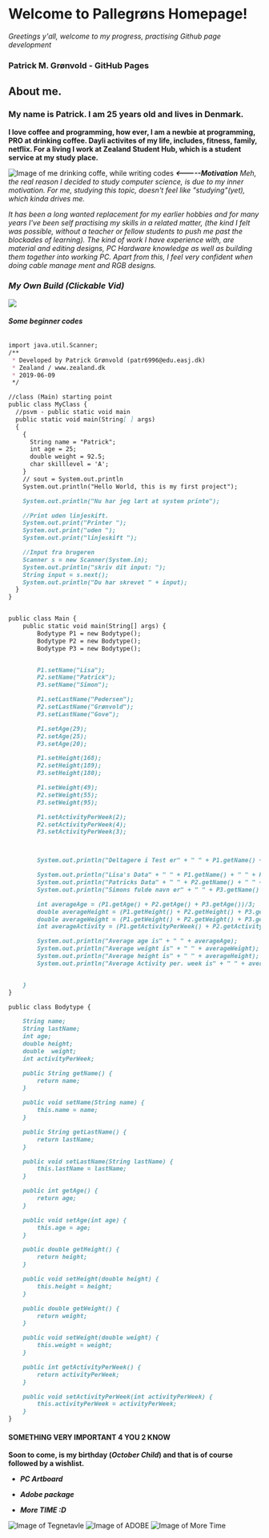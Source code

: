 # Welcome to Pallegrøns Homepage!

_Greetings y'all, welcome to my progress, practising Github page development_

### Patrick M. Grønvold - GitHub Pages
## About me.

### My name is Patrick. I am 25 years old and lives in Denmark.
**I love coffee and programming, how ever, I am a newbie at programming, PRO at drinking coffee. Dayli activites of my life, includes, fitness, family, netflix. For a living I work at Zealand Student Hub, which is a student service at my study place.**

![Image of me drinking coffe, while writing codes](https://media1.giphy.com/media/7srpeY4TZMrO8/200w.webp?cid=790b761135707c2f51b45c96061aa15e14621992e7bcf7a9&rid=200w.webp)
_**<-----Motivation** Meh, the real reason I decided to study computer science, is due to my inner motivation. 
For me, studying this topic, doesn't feel like "studying"(yet), which kinda drives me._

_It has been a long wanted replacement for my earlier hobbies and for many years I've been self practising my skills in a related matter, (the kind I felt was possible, without a teacher or fellow students to push me past the blockades of learning).
The kind of work I have experience with, are material and editing designs, PC Hardware knowledge as well as building them together into working PC. Apart from this, I feel very confident when doing cable manage ment and RGB designs._

### _My Own Build (Clickable Vid)_
[![](http://img.youtube.com/vi/Pk2hVpZywks/0.jpg)](http://www.youtube.com/watch?v=Pk2hVpZywks "Setup")

#### _Some beginner codes_

```markdown

import java.util.Scanner;
/**
 * Developed by Patrick Grønvold (patr6996@edu.easj.dk)
 * Zealand / www.zealand.dk
 * 2019-06-09
 */

//class (Main) starting point
public class MyClass {
  //psvm - public static void main
  public static void main(String[ ] args)
  {
    {
      String name = "Patrick";
      int age = 25;
      double weight = 92.5;
      char skilllevel = 'A';
    }
    // sout = System.out.println
    System.out.println("Hello World, this is my first project");

    System.out.println("Nu har jeg lært at system printe");

    //Print uden linjeskift.
    System.out.print("Printer ");
    System.out.print("uden ");
    System.out.print("linjeskift ");

    //Input fra brugeren
    Scanner s = new Scanner(System.in);
    System.out.println("skriv dit input: ");
    String input = s.next();
    System.out.println("Du har skrevet " + input);
  }
}

```

```markdown

public class Main {
    public static void main(String[] args) {
        Bodytype P1 = new Bodytype();
        Bodytype P2 = new Bodytype();
        Bodytype P3 = new Bodytype();


        P1.setName("Lisa");
        P2.setName("Patrick");
        P3.setName("Simon");

        P1.setLastName("Pedersen");
        P2.setLastName("Grønvold");
        P3.setLastName("Gove");

        P1.setAge(29);
        P2.setAge(25);
        P3.setAge(20);

        P1.setHeight(168);
        P2.setHeight(189);
        P3.setHeight(180);

        P1.setWeight(49);
        P2.setWeight(55);
        P3.setWeight(95);

        P1.setActivityPerWeek(2);
        P2.setActivityPerWeek(4);
        P3.setActivityPerWeek(3);



        System.out.println("Deltagere i Test er" + " " + P1.getName() + " , " + P2.getName() + " og " + P3.getName());

        System.out.println("Lisa's Data" + " " + P1.getName() + " " + P1.getLastName() + " " + "Alder" + " " + P1.getAge() + " " +   "Højde" + " " + P1.getHeight() +" " + "Vægt" + " " + P1.getWeight() + " " + "Aktivitets niveau" + " " + P1.getActivityPerWeek() );
        System.out.println("Patricks Data" + " " + P2.getName() + " " + P2.getLastName() + " " + "Alder" + " " + P2.getAge() + " " + "Højde" + " " + P2.getHeight() +" " + "Vægt" + " " + P2.getWeight() + " " + "Aktivitets niveau" + " " + P2.getActivityPerWeek()  );
        System.out.println("Simons fulde navn er" + " " + P3.getName() + " " + P3.getLastName() + " " + "Alder" + " " + P3.getAge() + " " + "Højde" + " " + P3.getHeight() +" " + "Vægt" + " " + P3.getWeight() + " " + "Aktivitets niveau" + " " + P3.getActivityPerWeek() );

        int averageAge = (P1.getAge() + P2.getAge() + P3.getAge())/3;
        double averageHeight = (P1.getHeight() + P2.getHeight() + P3.getHeight())/3;
        double averageWeight = (P1.getWeight() + P2.getWeight() + P3.getWeight())/3;
        int averageActivity = (P1.getActivityPerWeek() + P2.getActivityPerWeek() + P3.getActivityPerWeek())/3;

        System.out.println("Average age is" + " " + averageAge);
        System.out.println("Average weight is" + " " + averageWeight);
        System.out.println("Average height is" + " " + averageHeight);
        System.out.println("Average Activity per. week is" + " " + averageActivity);


    }
}

public class Bodytype {

    String name;
    String lastName;
    int age;
    double height;
    double  weight;
    int activityPerWeek;

    public String getName() {
        return name;
    }

    public void setName(String name) {
        this.name = name;
    }

    public String getLastName() {
        return lastName;
    }

    public void setLastName(String lastName) {
        this.lastName = lastName;
    }

    public int getAge() {
        return age;
    }

    public void setAge(int age) {
        this.age = age;
    }

    public double getHeight() {
        return height;
    }

    public void setHeight(double height) {
        this.height = height;
    }

    public double getWeight() {
        return weight;
    }

    public void setWeight(double weight) {
        this.weight = weight;
    }

    public int getActivityPerWeek() {
        return activityPerWeek;
    }

    public void setActivityPerWeek(int activityPerWeek) {
        this.activityPerWeek = activityPerWeek;
    }
}

```



#### SOMETHING VERY IMPORTANT 4 YOU 2 KNOW
**Soon to come, is my birthday (_October Child_) and that is of course followed by a wishlist.**

- **_PC Artboard_** 

- **_Adobe package_** 

- **_More TIME :D_** 

![Image of Tegnetavle](https://animaster.com/wp-content/uploads/2018/02/after-10-12-art-design-college.jpg)
![Image of ADOBE](https://static.adweek.com/adweek.com-prod/wp-content/uploads/2017/03/adobe-sensei-CONTENT-20171.jpg)
![Image of More Time](https://images.fineartamerica.com/images-medium-large/grim-reaper-and-clock-granger.jpg)
